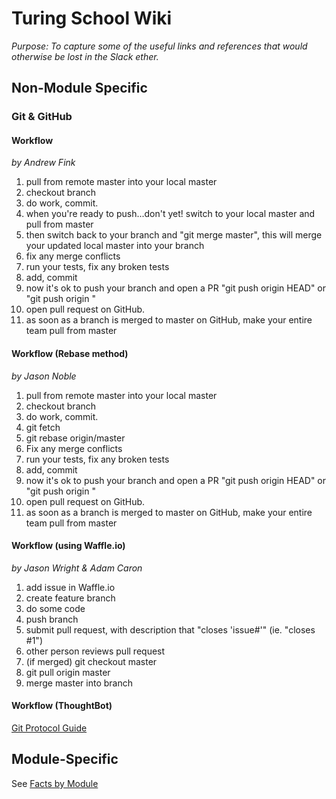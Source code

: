 # Turing School Wiki
*Purpose: To capture some of the useful links and references that would otherwise be lost in the Slack ether.*

## Non-Module Specific
### Git & GitHub
#### Workflow
*by Andrew Fink*

1. pull from remote master into your local master
2. checkout branch
3. do work, commit.
4. when you're ready to push...don't yet! switch to your local master and pull from master
5. then switch back to your branch and "git merge master", this will merge your updated local master into your branch
6. fix any merge conflicts
7. run your tests, fix any broken tests
8. add, commit
9. now it's ok to push your branch and open a PR "git push origin HEAD" or "git push origin <branch name>"
10. open pull request on GitHub.
11. as soon as a branch is merged to master on GitHub, make your entire team pull from master

#### Workflow (Rebase method)
*by Jason Noble*

1. pull from remote master into your local master
2. checkout branch
3. do work, commit.
4. git fetch
5. git rebase origin/master
6. Fix any merge conflicts
7. run your tests, fix any broken tests
8. add, commit
9. now it's ok to push your branch and open a PR "git push origin HEAD" or "git push origin <branch name>"
10. open pull request on GitHub.
11. as soon as a branch is merged to master on GitHub, make your entire team pull from master

#### Workflow (using Waffle.io)
*by Jason Wright & Adam Caron*

1. add issue in Waffle.io
2. create feature branch
3. do some code
4. push branch
5. submit pull request, with description that "closes 'issue#'" (ie. "closes #1")
6. other person reviews pull request
7. (if merged) git checkout master
8. git pull origin master
9. merge master into branch

#### Workflow (ThoughtBot)
[Git Protocol Guide](https://github.com/thoughtbot/guides/blob/master/protocol/git/README.md)

## Module-Specific
See [Facts by Module](facts-by-module.md)
